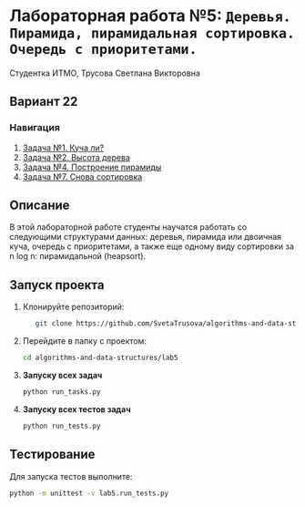 # Лабораторная работа №5: `Деревья. Пирамида, пирамидальная сортировка. Очередь с приоритетами.`

Студентка ИТМО, Трусова Светлана Викторовна
## Вариант 22
### Навигация

1. [Задача №1. Куча ли?](./task1)
2. [Задача №2. Высота дерева](./task2)
3. [Задача №4. Построение пирамиды](./task4)
4. [Задача №7. Снова сортировка](./task7)


## Описание
В этой лабораторной работе студенты научатся работать со следующими структурами данных: деревья, пирамида или двоичная куча, очередь с приоритетами, а также еще одному
виду сортировки за n log n: пирамидальной (heapsort).
## Запуск проекта
1. Клонируйте репозиторий:
   ```bash
      git clone https://github.com/SvetaTrusova/algorithms-and-data-structures
   ```
2. Перейдите в папку с проектом:
   ```bash
   cd algorithms-and-data-structures/lab5
   ```
3. **Запуску всех задач**
    ```bash
    python run_tasks.py

4. **Запуску всех  тестов задач**
    ```bash
    python run_tests.py

## Тестирование
Для запуска тестов выполните:
```bash
python -m unittest -v lab5.run_tests.py
```